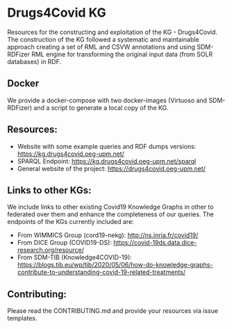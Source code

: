 # Drugs4Covid KG

Resources for the constructing and exploitation of the KG - Drugs4Covid. The construction of the KG followed a systematic and maintainable approach creating a set of RML and CSVW annotations and using SDM-RDFizer RML engine for transforming the original input data (from SOLR databases) in RDF.

## Docker
We provide a docker-compose with two docker-images (Virtuoso and SDM-RDFizer) and a script to generate a local copy of the KG.


## Resources:
- Website with some example queries and RDF dumps versions: https://kg.drugs4covid.oeg-upm.net/
- SPARQL Endpoint: https://kg.drugs4covid.oeg-upm.net/sparql
- General website of the project: https://drugs4covid.oeg-upm.net/


## Links to other KGs:
We include links to other existing Covid19 Knowledge Graphs in other to federated over them and enhance the completeness of our queries. The endpoints of the KGs currently included are:

- From WIMMICS Group (cord19-nekg): http://ns.inria.fr/covid19/
- From DICE Group (COVID19-DS): https://covid-19ds.data.dice-research.org/resource/
- From SDM-TIB (Knowledge4COVID-19): https://blogs.tib.eu/wp/tib/2020/05/06/how-do-knowledge-graphs-contribute-to-understanding-covid-19-related-treatments/


## Contributing:
Please read the CONTRIBUTING.md and provide your resources via issue templates.
